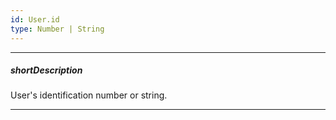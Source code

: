 ```yaml
---
id: User.id
type: Number | String
---
```

---
##### shortDescription
User's identification number or string.

---
<!-- Description goes here -->